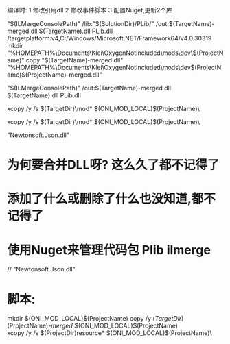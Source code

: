 ﻿

编译时:
1 修改引用dll
2 修改事件脚本
3 配置Nuget,更新2个库


"$(ILMergeConsolePath)" /lib:"$(SolutionDir)/PLib/" /out:$(TargetName)-merged.dll $(TargetName).dll PLib.dll /targetplatform:v4,C:/Windows/Microsoft.NET/Framework64/v4.0.30319
mkdir "%HOMEPATH%\Documents\Klei\OxygenNotIncluded\mods\dev\$(ProjectName)"
copy "$(TargetName)-merged.dll" "%HOMEPATH%\Documents\Klei\OxygenNotIncluded\mods\dev\$(ProjectName)\$(ProjectName)-merged.dll"

"$(ILMergeConsolePath)"  /out:$(TargetName)-merged.dll $(TargetName).dll PLib.dll  

xcopy /y /s $(TargetDir)\mod*  $(ONI_MOD_LOCAL)\$(ProjectName)\

xcopy /y /s $(TargetDir)\mod*  $(ONI_MOD_LOCAL)\$(ProjectName)\


"Newtonsoft.Json.dll"

# 为何要合并DLL呀? 这么久了都不记得了

# 添加了什么或删除了什么也没知道,都不记得了

# 使用Nuget来管理代码包  Plib  ilmerge 


// "Newtonsoft.Json.dll"

# 脚本:
mkdir  $(ONI_MOD_LOCAL)\$(ProjectName)
copy /y $(TargetDir)$(ProjectName)*-merged*  $(ONI_MOD_LOCAL)\$(ProjectName)\
xcopy /y /s $(ProjectDir)resource\*  $(ONI_MOD_LOCAL)\$(ProjectName)\